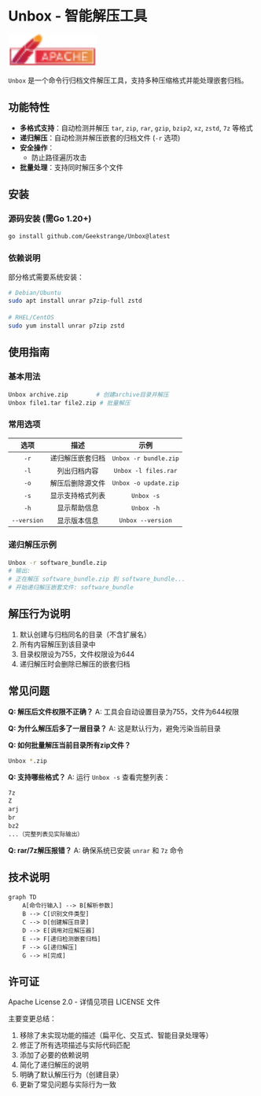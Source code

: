 # Unbox - 智能解压工具

<a href="https://www.apache.org/licenses/LICENSE-2.0.html" target="_blank">
  <img
    src="https://github.com/Geekstrange/unbox/blob/main/img/Apache-License-2.0.svg"
    alt="Apache License 2.0"
    width="180"
    height="auto"
  >
</a>

`Unbox` 是一个命令行归档文件解压工具，支持多种压缩格式并能处理嵌套归档。

## 功能特性

- **多格式支持**：自动检测并解压 `tar`, `zip`, `rar`, `gzip`, `bzip2`, `xz`, `zstd`, `7z` 等格式
- **递归解压**：自动检测并解压嵌套的归档文件 (`-r` 选项)
- **安全操作**：
  - 防止路径遍历攻击
- **批量处理**：支持同时解压多个文件

## 安装

### 源码安装 (需Go 1.20+)
```bash
go install github.com/Geekstrange/Unbox@latest
```

### 依赖说明

部分格式需要系统安装：

```bash
# Debian/Ubuntu
sudo apt install unrar p7zip-full zstd

# RHEL/CentOS
sudo yum install unrar p7zip zstd
```

## 使用指南

### 基本用法

```bash
Unbox archive.zip        # 创建archive目录并解压
Unbox file1.tar file2.zip # 批量解压
```

### 常用选项

|    选项     |       描述       |         示例          |
| :---------: | :--------------: | :-------------------: |
|    `-r`     | 递归解压嵌套归档 | `Unbox -r bundle.zip` |
|    `-l`     |   列出归档内容   | `Unbox -l files.rar`  |
|    `-o`     | 解压后删除源文件 | `Unbox -o update.zip` |
|    `-s`     | 显示支持格式列表 |      `Unbox -s`       |
|    `-h`     |   显示帮助信息   |      `Unbox -h`       |
| `--version` |   显示版本信息   |   `Unbox --version`   |

### 递归解压示例

```bash
Unbox -r software_bundle.zip
# 输出:
# 正在解压 software_bundle.zip 到 software_bundle...
# 开始递归解压嵌套文件: software_bundle
```

## 解压行为说明

1. 默认创建与归档同名的目录（不含扩展名）
2. 所有内容解压到该目录中
3. 目录权限设为755，文件权限设为644
4. 递归解压时会删除已解压的嵌套归档

## 常见问题

**Q: 解压后文件权限不正确？**
A: 工具会自动设置目录为755，文件为644权限

**Q: 为什么解压后多了一层目录？**
A: 这是默认行为，避免污染当前目录

**Q: 如何批量解压当前目录所有zip文件？**

```bash
Unbox *.zip
```

**Q: 支持哪些格式？**
A: 运行 `Unbox -s` 查看完整列表：

```bash
7z
Z
arj
br
bz2
...（完整列表见实际输出）
```

**Q: rar/7z解压报错？**
A: 确保系统已安装 `unrar` 和 `7z` 命令

## 技术说明

```mermaid
graph TD
    A[命令行输入] --> B[解析参数]
    B --> C[识别文件类型]
    C --> D[创建解压目录]
    D --> E[调用对应解压器]
    E --> F[递归检测嵌套归档]
    F --> G[递归解压]
    G --> H[完成]
```



## 许可证

Apache License 2.0 - 详情见项目 LICENSE 文件

主要变更总结：
1. 移除了未实现功能的描述（扁平化、交互式、智能目录处理等）
2. 修正了所有选项描述与实际代码匹配
3. 添加了必要的依赖说明
4. 简化了递归解压的说明
5. 明确了默认解压行为（创建目录）
6. 更新了常见问题与实际行为一致
